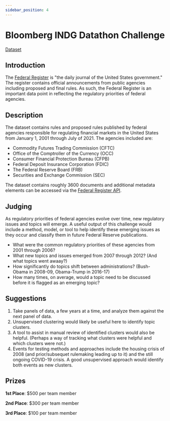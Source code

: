 ```yaml
---
sidebar_position: 4
---
```


# Bloomberg INDG Datathon Challenge

[Dataset](https://drive.google.com/drive/u/1/folders/1Vf-y3Y3n-jGdAmgm1Aoo5Mlikem0H2u6)

## Introduction
The [Federal Register](https://www.federalregister.gov/) is "the daily journal of the United States government." The register contains official announcements from public agencies including proposed and final rules.  As such, the Federal Register is an important data point in reflecting the regulatory priorities of federal agencies.  

## Description

The dataset contains rules and proposed rules published by federal agencies responsible for regulating financial markets in the United States from January 1, 2001 through July of 2021.  The agencies included are:

- Commodity Futures Trading Commission (CFTC)
- Office of the Comptroller of the Currency (OCC)
- Consumer Financial Protection Bureau (CFPB)
- Federal Deposit Insurance Corporation (FDIC)
- The Federal Reserve Board (FRB)
- Securities and Exchange Commission (SEC)

The dataset contains roughly 3600 documents and additional metadata elements can be accessed via the [Federal Register API](https://www.federalregister.gov/developers/documentation/api/v1#/).

## Judging
As regulatory priorities of federal agencies evolve over time, new regulatory issues and topics will emerge.  A useful output of this challenge would include a method, model, or tool to help identify these emerging issues as they occur and classify them in future Federal Reserve publications.

- What were the common regulatory priorities of these agencies from 2001 through 2006?
- What new topics and issues emerged from 2007 through 2012?  (And what topics went awaay?)
- How significantly do topics shift between administrations?  (Bush-Obama in 2008-09, Obama-Trump in 2016-17)
- How many times, on average, would a topic need to be discussed before it is flagged as an emerging topic?

## Suggestions 

1.  Take panels of data, a few years at a time, and analyze them against the next panel of data.  
2.  Unsupervised clustering would likely be useful here to identify topic clusters.
3.  A tool to assist in manual review of identified clusters would also be helpful.  (Perhaps a way of tracking what clusters were helpful and which clusters were not.)
4.  Events for testing methods and approaches include the housing crisis of 2008 (and prior/subsequet rulemaking leading up to it) and the still ongoing COVID-19 crisis.  A good unsupervised approach would identify both events as new clusters.


## Prizes
**1st Place**: $500 per team member

**2nd Place**: $300 per team member

**3rd Place**: $100 per team member
